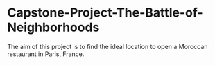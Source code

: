 # Capstone-Project-The-Battle-of-Neighborhoods
The aim of this project is to find the ideal location to open a Moroccan restaurant in Paris, France.
